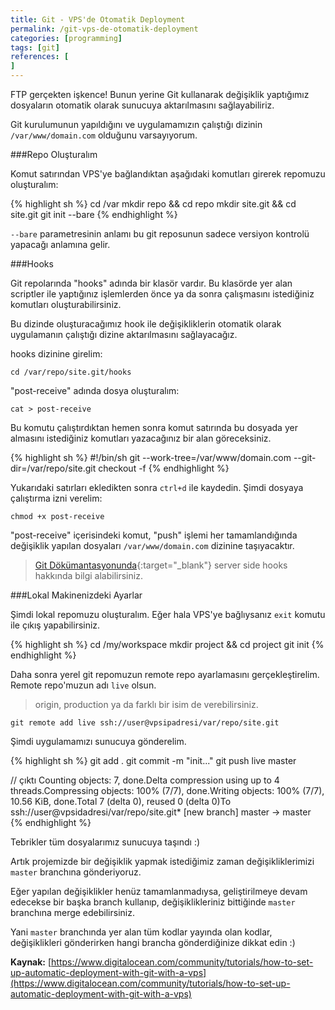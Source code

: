 ```yaml
---
title: Git - VPS'de Otomatik Deployment
permalink: /git-vps-de-otomatik-deployment
categories: [programming]
tags: [git]
references: [
]
---
```


FTP gerçekten işkence! Bunun yerine Git kullanarak değişiklik yaptığımız dosyaların otomatik olarak sunucuya aktarılmasını sağlayabiliriz. 

Git kurulumunun yapıldığını ve uygulamamızın çalıştığı dizinin `/var/www/domain.com` olduğunu varsayıyorum.

###Repo Oluşturalım

Komut satırından VPS'ye bağlandıktan aşağıdaki komutları girerek repomuzu oluşturalım:

{% highlight sh %}
cd /var
mkdir repo && cd repo
mkdir site.git && cd site.git
git init --bare
{% endhighlight %}

`--bare` parametresinin anlamı bu git reposunun sadece versiyon kontrolü yapacağı anlamına gelir.

###Hooks

Git repolarında "hooks" adında bir klasör vardır. Bu klasörde yer alan scriptler ile yaptığınız işlemlerden önce ya da sonra çalışmasını istediğiniz komutları oluşturabilirsiniz. 

Bu dizinde oluşturacağımız hook ile değişikliklerin otomatik olarak uygulamanın çalıştığı dizine aktarılmasını sağlayacağız.

hooks dizinine girelim:

`cd /var/repo/site.git/hooks`

"post-receive" adında dosya oluşturalım:

`cat > post-receive`

Bu komutu çalıştırdıktan hemen sonra komut satırında bu dosyada yer almasını istediğiniz komutları yazacağınız bir alan göreceksiniz.

{% highlight sh %}
#!/bin/sh
git --work-tree=/var/www/domain.com --git-dir=/var/repo/site.git checkout -f
{% endhighlight %}

Yukarıdaki satırları ekledikten sonra `ctrl+d` ile kaydedin. Şimdi dosyaya çalıştırma izni verelim:

`chmod +x post-receive`

"post-receive" içerisindeki komut, "push" işlemi her tamamlandığında değişiklik yapılan dosyaları `/var/www/domain.com` dizinine taşıyacaktır.

> [Git Dökümantasyonunda](http://git-scm.com/book/en/v2/Customizing-Git-Git-Hooks#Server-Side-Hooks){:target="_blank"} server side hooks hakkında bilgi alabilirsiniz.

###Lokal Makinenizdeki Ayarlar

Şimdi lokal repomuzu oluşturalım. Eğer hala VPS'ye bağlıysanız `exit` komutu ile çıkış yapabilirsiniz.

{% highlight sh %}
cd /my/workspace
mkdir project && cd project
git init
{% endhighlight %}

Daha sonra yerel git repomuzun remote repo ayarlamasını gerçekleştirelim. Remote repo'muzun adı `live` olsun. 

> origin, production ya da farklı bir isim de verebilirsiniz.

`git remote add live ssh://user@vpsipadresi/var/repo/site.git`

Şimdi uygulamamızı sunucuya gönderelim.

{% highlight sh %}
git add .
git commit -m "init..."
git push live master

// çıktı
Counting objects: 7, done.Delta compression using up to 4 threads.Compressing objects: 100% (7/7), done.Writing objects: 100% (7/7), 10.56 KiB, done.Total 7 (delta 0), reused 0 (delta 0)To ssh://user@vpsidadresi/var/repo/site.git* [new branch]      master -> master
{% endhighlight %}

Tebrikler tüm dosyalarımız sunucuya taşındı :)

Artık projemizde bir değişiklik yapmak istediğimiz zaman değişikliklerimizi `master` branchına gönderiyoruz.

Eğer yapılan değişiklikler henüz tamamlanmadıysa, geliştirilmeye devam edecekse bir başka branch kullanıp, değişiklikleriniz bittiğinde `master` branchına merge edebilirsiniz.

Yani `master` branchında yer alan tüm kodlar yayında olan kodlar, değişiklikleri gönderirken hangi brancha gönderdiğinize dikkat edin :)

**Kaynak:** [https://www.digitalocean.com/community/tutorials/how-to-set-up-automatic-deployment-with-git-with-a-vps](https://www.digitalocean.com/community/tutorials/how-to-set-up-automatic-deployment-with-git-with-a-vps)